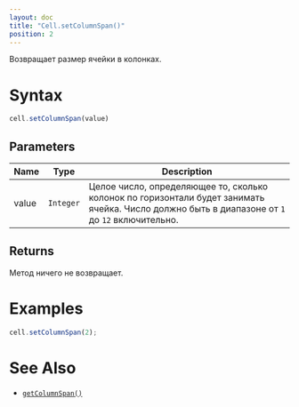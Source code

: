 ```yaml
---
layout: doc
title: "Cell.setColumnSpan()"
position: 2
---
```


Возвращает размер ячейки в колонках.

# Syntax

```js
cell.setColumnSpan(value)
```

## Parameters

|Name|Type|Description|
|----|----|-----------|
|value|`Integer`|Целое число, определяющее то, сколько колонок по горизонтали будет занимать ячейка. Число должно быть в диапазоне от `1` до `12` включительно.|

## Returns

Метод ничего не возвращает.

# Examples

```js
cell.setColumnSpan(2);
```

# See Also

* [`getColumnSpan()`](../Cell.getColumnSpan/)
